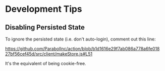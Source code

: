 
# Development Tips

## Disabling Persisted State

To ignore the persisted state (i.e. don't auto-login), comment out this line:

https://github.com/ParabolInc/action/blob/b1d1616e29f7ab086a778a6fe01827bf56cef45d/src/client/makeStore.js#L51

It's the equivalent of being cookie-free.
